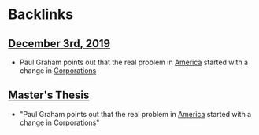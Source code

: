 
# Backlinks
## [December 3rd, 2019](<December 3rd, 2019.md>)
- Paul Graham points out that the real problem in [America](<America.md>) started with a change in [Corporations](<Corporations.md>)

## [Master's Thesis](<Master's Thesis.md>)
- "Paul Graham points out that the real problem in [America](<America.md>) started with a change in [Corporations](<Corporations.md>)"

